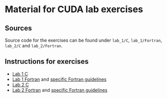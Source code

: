 # Material for CUDA lab exercises

## Sources

Source code for the exercises can be found under `lab_1/C`, `lab_1/Fortran`, 
`lab_2/C` and `lab_2/Fortran`.

## Instructions for exercises 

- [Lab 1 C](lab_1/README.md)
- [Lab 1 Fortran](lab_1/README.md) and [specific Fortran guidelines](lab_1/Fortran/README.md)
- [Lab 2 C](lab_2/README.md)
- [Lab 2 Fortran](lab_2/README.md) and [specific Fortran guidelines](lab_1/Fortran/README.md)
